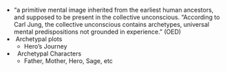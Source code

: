 -   “a primitive mental image inherited from the earliest human ancestors, and supposed to be present in the collective unconscious. “According to Carl Jung, the collective unconscious contains archetypes, universal mental predispositions not grounded in experience.” (OED)
-    Archetypal plots
    -   Hero’s Journey
-     Archetypal Characters
    -   Father, Mother, Hero, Sage, etc
